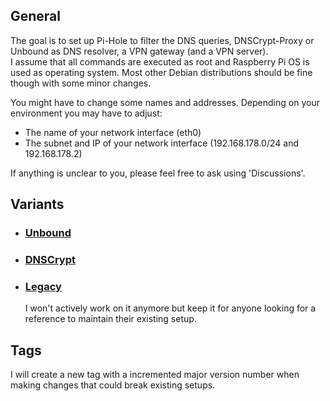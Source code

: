 ## General
The goal is to set up Pi-Hole to filter the DNS queries, DNSCrypt-Proxy or Unbound as DNS resolver, a VPN gateway (and a VPN server).  
I assume that all commands are executed as root and Raspberry Pi OS is used as operating system. Most other Debian distributions should be fine though with some minor changes.

You might have to change some names and addresses. Depending on your environment you may have to adjust:
- The name of your network interface (eth0)
- The subnet and IP of your network interface (192.168.178.0/24 and 192.168.178.2)

If anything is unclear to you, please feel free to ask using 'Discussions'.

## Variants

- ### [Unbound](unbound/guide/main.md)

- ### [DNSCrypt](dnscrypt/guide/main.md)

- ### [Legacy](legacy/main.md)
  I won't actively work on it anymore but keep it for anyone looking for a reference to maintain their existing setup.

## Tags
I will create a new tag with a incremented major version number when making changes that could break existing setups.
